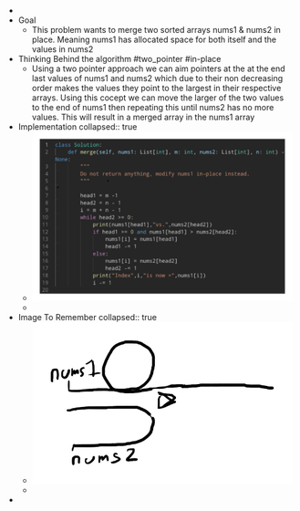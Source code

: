 -
- Goal
	- This problem wants to merge two sorted arrays nums1 & nums2 in place. Meaning nums1 has allocated space for both itself and the values in nums2
- Thinking Behind the algorithm #two_pointer #in-place
	- Using a two pointer approach we can aim pointers at the at the end last values of nums1 and nums2 which due to their non decreasing order makes the values they point to the largest in their respective arrays. Using this cocept we can move the larger of the two values to the end of nums1 then repeating this until nums2 has no more values. This will result in a merged array in the nums1 array
- Implementation
  collapsed:: true
	- ![image.png](../assets/image_1757099191800_0.png)
	-
- Image To Remember
  collapsed:: true
	- ![image.png](../assets/image_1757099313656_0.png)
	-
-